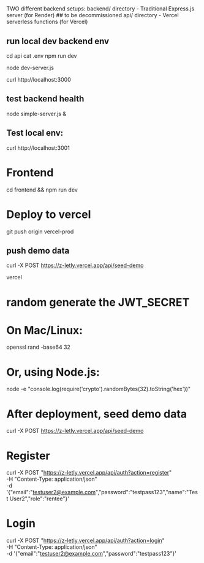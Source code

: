 
#
TWO different backend setups:
backend/ directory - Traditional Express.js server (for Render) ## to be decommissioned
api/ directory - Vercel serverless functions (for Vercel)

## run local dev backend env
cd api
cat .env
npm run dev

node dev-server.js

curl http://localhost:3000


## test backend health
node simple-server.js &


## Test local env: 
curl http://localhost:3001



# Frontend
cd frontend && npm run dev

# Deploy to vercel
git push origin vercel-prod

## push demo data
  curl -X POST https://z-letly.vercel.app/api/seed-demo


vercel

# random generate the JWT_SECRET
# On Mac/Linux:
openssl rand -base64 32

# Or, using Node.js:
node -e "console.log(require('crypto').randomBytes(32).toString('hex'))"


# After deployment, seed demo data
curl -X POST https://z-letly.vercel.app/api/seed-demo

# Register
curl -X POST "https://z-letly.vercel.app/api/auth?action=register" \
  -H "Content-Type: application/json" \
  -d '{"email":"testuser2@example.com","password":"testpass123","name":"Test User2","role":"rentee"}'

# Login
curl -X POST "https://z-letly.vercel.app/api/auth?action=login" \
  -H "Content-Type: application/json" \
  -d '{"email":"testuser2@example.com","password":"testpass123"}'